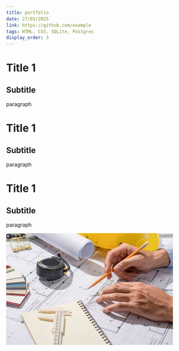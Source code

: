 ```yaml
---
title: portfolio
date: 27/03/2025
link: https://github.com/example
tags: HTML, CSS, SQLite, Postgres
display_order: 3
---
```

# Title 1

## Subtitle 

paragraph

# Title 1

## Subtitle 

paragraph

# Title 1

## Subtitle 

paragraph

![Alt text](images/project.jpg)